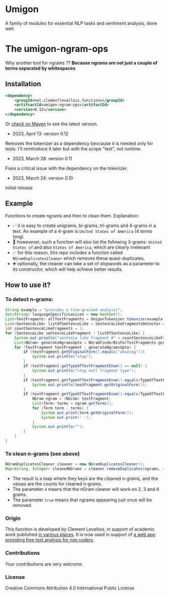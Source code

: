 # Umigon
A family of modules for essential NLP tasks and sentiment analysis, done well.

# The umigon-ngram-ops
Why another tool for ngrams ?? **Because ngrams are not just a couple of terms separated by whitespaces**

## Installation

```xml
<dependency>
	<groupId>net.clementlevallois.functions</groupId>
	<artifcactId>umigon-ngram-ops</artifactId>
	<version>0.12</version>
</dependency>
```
Or [check on Maven](https://central.sonatype.com/artifact/net.clementlevallois.functions/umigon-ngram-ops) to see the latest version.

* 2023, April 13: version 0.12

Removes the tokenizer as a dependency bevcause it is needed only for tests. I'll reintroduce it later but with the scope "test", not runtime.

* 2023, March 28: version 0.11

Fixes a critical issue with the dependency on the tokenizer.

* 2023, March 24: version 0.10

Initial release


## Example 

Functions to create ngrams and then to clean them. Explanation:

- ✅ it is easy to create unigrams, bi-grams, tri-grams and 4-grams in a text. An example of a 4-gram is ```United States of America``` (4 terms long)
- 🔴 howevever, such a function will also list the following 3-grams: ```United States of``` and also ```States of America```, which are clearly irrelevant
- ✅ for this reason, this repo includes a function called ```NGramDuplicatesCleaner``` which removes these quasi-duplicates.
- ➕ optionally, the cleaner can take a set of stopwords as a parameter to its constructor, which will help achieve better results.

## How to use it?

### To detect n-grams:
```java
String example = "provides a fine-grained analysis";
Set<String> languageSpecificLexicon = new HashSet();
List<TextFragment> allTextFragments = UmigonTokenizer.tokenize(example, languageSpecificLexicon);
List<SentenceLike> listOfSentenceLike = SentenceLikeFragmentsDetector.returnSentenceLikeFragments(allTextFragments);
int countSentenceLikeFragments = 1;
for (SentenceLike sentenceLikeFragment : listOfSentenceLike) {
	System.out.println("sentence like fragment #" + countSentenceLikeFragments++);
	List<NGram> generateNgramsUpto = NGramFinderBisForTextFragments.generateNgramsUpto(sentenceLikeFragment.getNgrams(), 5);
	for (TextFragment textFragment : generateNgramsUpto) {
		if (textFragment.getOriginalForm().equals("amazing")){
			System.out.println("stop");
		}
		if (textFragment.getTypeOfTextFragmentEnum() == null) {
			System.out.println("stop null fragment type");
		}
		if (textFragment.getTypeOfTextFragmentEnum().equals(TypeOfTextFragment.TypeOfTextFragmentEnum.TERM)) {
			System.out.println(textFragment.getOriginalForm());
		}
		if (textFragment.getTypeOfTextFragmentEnum().equals(TypeOfTextFragment.TypeOfTextFragmentEnum.NGRAM)) {
			NGram ngram = (NGram) textFragment;
			List<Term> terms = ngram.getTerms();
			for (Term term : terms) {
				System.out.print(term.getOriginalForm());
				System.out.print(' ');
			}
			System.out.println("");
		}
	}
}
```
### To clean n-grams (see above)

```java
NGramDuplicatesCleaner cleaner = new NGramDuplicatesCleaner();
Map<String, Integer> cleanedNGrams = cleaner.removeDuplicates(ngrams, 4,true);
```
- The result is a map where they keys are the cleaned n-grams, and the values are the counts for cleaned n-grams.
- The parameter ```4``` means that the nGram cleaner will work on 2, 3 and 4 grams.
- The parameter ```true``` means that ngrams appearing just once will be removed.


### Origin
This function is developed by Clement Levallois, in support of academic work published [in various places](https://scholar.google.fr/citations?user=r0R0vekAAAAJ&hl=en). It is now used in support of [a web app providing free text analysis for non coders](https://nocodefunctions.com).

### Contributions
Your contributions are very welcome.

### License
Creative Commons Attribution 4.0 International Public License
